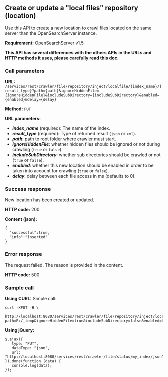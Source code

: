 ## Create or update a "local files" repository (location)

Use this API to create a new location to crawl files located on the same server than the OpenSearchServer instance.

**Requirement:** OpenSearchServer v1.5

**This API has several differences with the others APIs in the URLs and HTTP methods it uses, please carefully read this doc.**

### Call parameters

**URL:** `/services/rest/crawler/file/repository/inject/localfile/{index_name}/{result_type}?path={path}&ignoreHiddenFile={ignoreHiddenFile}&includeSubDirectory={includeSubDirectory}&enabled={enabled}&delay={delay}`

**Method:** ```PUT```

**URL parameters:**

- _**index_name**_ (required): The name of the index.
- _**result_type**_ (required): Type of returned result (`json` or `xml`).
- _**path**_: path to root folder where crawler must start. 
- _**ignoreHiddenFile**_: whether hidden files should be ignored or not during crawling (`true` or `false`).
- _**includeSubDirectory**_: whether sub directories should be crawled or not (`true` or `false`).
- _**enabled**_: whether this new location should be enabled in order to be taken into account for crawling (`true` or `false`).
- _**delay**_: delay between each file access in ms (defaults to 0).

### Success response
New location has been created or updated.

**HTTP code:**
200

**Content (json):**

    {
      "successful":true,
      "info":"Inserted"
    }

### Error response

The request failed. The reason is provided in the content.

**HTTP code:**
500

### Sample call

**Using CURL:**
Simple call:

    curl -XPUT -H \
         http://localhost:8080/services/rest/crawler/file/repository/inject/localfile/my_index/json?path=E:/_temp&ignoreHiddenFile=true&includeSubDirectory=false&enabled=true&delay=2
    

**Using jQuery:**

    $.ajax({ 
       type: "PUT",
       dataType: "json",
       url: "http://localhost:8080/services/rest/crawler/file/status/my_index/json"
    }).done(function (data) {
       console.log(data);
    });
    
